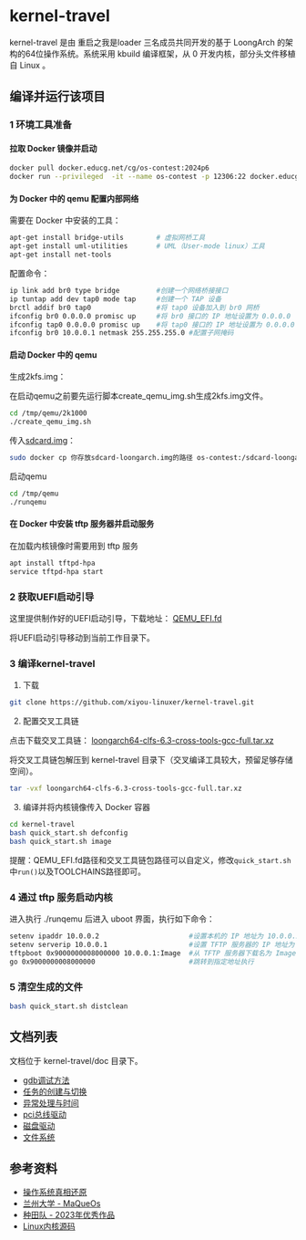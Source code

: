 # kernel-travel

kernel-travel 是由 重启之我是loader 三名成员共同开发的基于 LoongArch 的架构的64位操作系统。系统采用 kbuild 编译框架，从 0 开发内核，部分头文件移植自 Linux 。

## 编译并运行该项目

### 1 环境工具准备

#### 拉取 Docker 镜像并启动

```bash
docker pull docker.educg.net/cg/os-contest:2024p6
docker run --privileged  -it --name os-contest -p 12306:22 docker.educg.net/cg/os-contest:2024p6 /bin/bash
```

#### 为 Docker 中的 qemu 配置内部网络

需要在 Docker 中安装的工具：

```sh
apt-get install bridge-utils        # 虚拟网桥工具
apt-get install uml-utilities       # UML（User-mode linux）工具
apt-get install net-tools 
```

配置命令：

```bash
ip link add br0 type bridge         #创建一个网络桥接接口
ip tuntap add dev tap0 mode tap     #创建一个 TAP 设备
brctl addif br0 tap0                #将 tap0 设备加入到 br0 网桥
ifconfig br0 0.0.0.0 promisc up     #将 br0 接口的 IP 地址设置为 0.0.0.0
ifconfig tap0 0.0.0.0 promisc up    #将 tap0 接口的 IP 地址设置为 0.0.0.0
ifconfig br0 10.0.0.1 netmask 255.255.255.0 #配置子网掩码
```

#### 启动 Docker 中的 qemu

生成2kfs.img：

在启动qemu之前要先运行脚本create_qemu_img.sh生成2kfs.img文件。

```bash
cd /tmp/qemu/2k1000
./create_qemu_img.sh
```

传入[sdcard.img](https://github.com/oscomp/testsuits-for-oskernel/blob/pre-2023/sdcard.img.gz)：

```sh
sudo docker cp 你存放sdcard-loongarch.img的路径 os-contest:/sdcard-loongarch.img
```

启动qemu

```bash
cd /tmp/qemu
./runqemu
```

#### 在 Docker 中安装 tftp 服务器并启动服务

在加载内核镜像时需要用到 tftp 服务

```bash
apt install tftpd-hpa
service tftpd-hpa start
```

### 2 获取UEFI启动引导

这里提供制作好的UEFI启动引导，下载地址：
[QEMU_EFI.fd](https://github.com/Qiubomm-OS/toolchains/releases/download/v0.1/QEMU_EFI.fd)

将UEFI启动引导移动到当前工作目录下。

### 3 编译kernel-travel

1. 下载

```bash
git clone https://github.com/xiyou-linuxer/kernel-travel.git
```

2. 配置交叉工具链

点击下载交叉工具链：
[loongarch64-clfs-6.3-cross-tools-gcc-full.tar.xz](https://github.com/Qiubomm-OS/toolchains/releases/download/v0.1/loongarch64-clfs-6.3-cross-tools-gcc-full.tar.xz)

将交叉工具链包解压到 kernel-travel 目录下（交叉编译工具较大，预留足够存储空间）。

```bash
tar -vxf loongarch64-clfs-6.3-cross-tools-gcc-full.tar.xz
```

3. 编译并将内核镜像传入 Docker 容器

```bash
cd kernel-travel 
bash quick_start.sh defconfig
bash quick_start.sh image
```

提醒：QEMU_EFI.fd路径和交叉工具链包路径可以自定义，修改`quick_start.sh`中`run()`以及TOOLCHAINS路径即可。

### 4 通过 tftp 服务启动内核

进入执行 ./runqemu 后进入 uboot 界面，执行如下命令：

```bash
setenv ipaddr 10.0.0.2                      #设置本机的 IP 地址为 10.0.0.2
setenv serverip 10.0.0.1                    #设置 TFTP 服务器的 IP 地址为 10.0.0.1
tftpboot 0x9000000008000000 10.0.0.1:Image  #从 TFTP 服务器下载名为 Image 的文件，并将其加载到指定的内存地址处
go 0x9000000008000000                       #跳转到指定地址执行
```

### 5 清空生成的文件

```bash
bash quick_start.sh distclean
```

## 文档列表

文档位于 kernel-travel/doc 目录下。

* [gdb调试方法](./doc/安装x86环境下支持调试loongarch体系结构的gdb.md)
* [任务的创建与切换](./doc/任务的创建与切换.md)
* [异常处理与时间](./doc/异常处理与时间.md)
* [pci总线驱动](./doc/pci总线驱动.md)
* [磁盘驱动](./doc/磁盘驱动.md)
* [文件系统](./doc/文件系统.md)

## 参考资料

* [操作系统真相还原](https://github.com/yifengyou/os-elephant)
* [兰州大学 - MaQueOs](https://gitee.com/dslab-lzu/maqueos)
* [种田队 - 2023年优秀作品](https://gitlab.eduxiji.net/202310006101080/zhongtianos)
* [Linux内核源码](https://elixir.bootlin.com/linux/latest/source)
